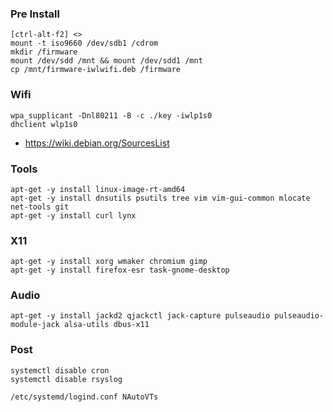 ### Pre Install

```
[ctrl-alt-f2] <>
mount -t iso9660 /dev/sdb1 /cdrom
mkdir /firmware
mount /dev/sdd /mnt && mount /dev/sdd1 /mnt
cp /mnt/firmware-iwlwifi.deb /firmware
```

### Wifi

```
wpa_supplicant -Dnl80211 -B -c ./key -iwlp1s0
dhclient wlp1s0
```

- https://wiki.debian.org/SourcesList

### Tools

```
apt-get -y install linux-image-rt-amd64
apt-get -y install dnsutils psutils tree vim vim-gui-common mlocate net-tools git
apt-get -y install curl lynx
```

### X11

```
apt-get -y install xorg wmaker chromium gimp
apt-get -y install firefox-esr task-gnome-desktop
```

### Audio

```
apt-get -y install jackd2 qjackctl jack-capture pulseaudio pulseaudio-module-jack alsa-utils dbus-x11
```

### Post

```
systemctl disable cron
systemctl disable rsyslog

/etc/systemd/logind.conf NAutoVTs
```
